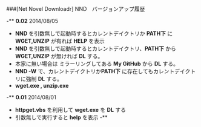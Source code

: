 ###[Net Novel Downloadr] NND　バージョンアップ履歴

-**
**0.02** 2014/08/05
- **NND** を引数無しで起動時するとカレントデイクトリか **PATH下** に **WGET,UNZIP** が有れば **HELP** を表示
- **NND** を引数無しで起動時するとカレントデイクトリ、**PATH下** から **WGET,UNZIP** が無ければ **DL** する。
 - 本家に無い場合は ミラーリングしてある **My GitHub** から **DL** する。
- **NND -W** で、カレントデイクトリか**PATH下** に存在してもカレントデイクトリに強制 **DL** する。
 - **wget.exe , unzip.exe**
 
-**
**0.01** 2014/08/01
- **httpget.vbs** を利用して **wget.exe** を **DL** する
- 引数無しで実行すると **help** を表示
-**
